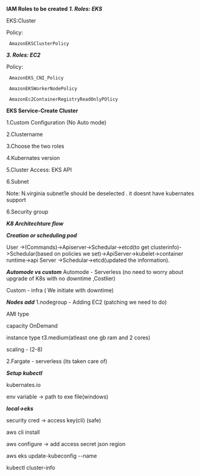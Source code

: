 **IAM Roles to be created**
***1. Roles: EKS***
   
   EKS:Cluster
   
   Policy:
   
     AmazonEKSClusterPolicy
   
***3. Roles: EC2***
   
   Policy:
   
     AmazonEKS_CNI_Policy
   
     AmazonEKSWorkerNodePolicy
   
     AmazonEc2ContainerRegistryReadOnlyPOlicy

**EKS Service-Create Cluster**

1.Custom Configuration (No Auto mode)

2.Clustername

3.Choose the two roles

4.Kubernates version

5.Cluster Access: EKS API

6.Subnet 

  Note: N.virginia subnet1e should be deselected . it doesnt have kubernates support
  
6.Security group


***K8 Architechture flow***

***Creation or scheduling pod***

User ->(Commands)->Apiserver->Schedular->etcd(to get clusterinfo)->Schedular(based on policies we set)->ApiServer->kubelet->container runtime->api Server ->Schedular->etcd(updated the information).


***Automode vs custom***
Automode - Serverless (no need to worry about upgrade of K8s with no downtime ,Costlier)

Custom - infra ( We initiate with downtime)


***Nodes add***
1.nodegroup - Adding EC2 (patching we need to do)

   AMI type

   capacity OnDemand

   instance type t3.medium(atleast one gb ram and 2 cores)
   
   scaling - (2-8)

2.Fargate - serverless (its taken care of)


***Setup kubectl***

kubernates.io

env variable -> path to exe file(windows)


***local->eks***

security cred -> access key(cli) (safe)

aws cli install

aws configure -> add access secret json region

aws eks update-kubeconfig --name <name of cluster>

kubectl cluster-info




   
   
